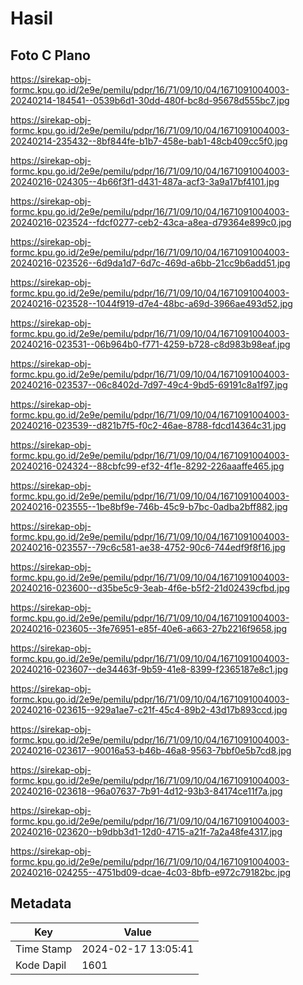 # Hasil

## Foto C Plano

https://sirekap-obj-formc.kpu.go.id/2e9e/pemilu/pdpr/16/71/09/10/04/1671091004003-20240214-184541--0539b6d1-30dd-480f-bc8d-95678d555bc7.jpg

https://sirekap-obj-formc.kpu.go.id/2e9e/pemilu/pdpr/16/71/09/10/04/1671091004003-20240214-235432--8bf844fe-b1b7-458e-bab1-48cb409cc5f0.jpg

https://sirekap-obj-formc.kpu.go.id/2e9e/pemilu/pdpr/16/71/09/10/04/1671091004003-20240216-024305--4b66f3f1-d431-487a-acf3-3a9a17bf4101.jpg

https://sirekap-obj-formc.kpu.go.id/2e9e/pemilu/pdpr/16/71/09/10/04/1671091004003-20240216-023524--fdcf0277-ceb2-43ca-a8ea-d79364e899c0.jpg

https://sirekap-obj-formc.kpu.go.id/2e9e/pemilu/pdpr/16/71/09/10/04/1671091004003-20240216-023526--6d9da1d7-6d7c-469d-a6bb-21cc9b6add51.jpg

https://sirekap-obj-formc.kpu.go.id/2e9e/pemilu/pdpr/16/71/09/10/04/1671091004003-20240216-023528--1044f919-d7e4-48bc-a69d-3966ae493d52.jpg

https://sirekap-obj-formc.kpu.go.id/2e9e/pemilu/pdpr/16/71/09/10/04/1671091004003-20240216-023531--06b964b0-f771-4259-b728-c8d983b98eaf.jpg

https://sirekap-obj-formc.kpu.go.id/2e9e/pemilu/pdpr/16/71/09/10/04/1671091004003-20240216-023537--06c8402d-7d97-49c4-9bd5-69191c8a1f97.jpg

https://sirekap-obj-formc.kpu.go.id/2e9e/pemilu/pdpr/16/71/09/10/04/1671091004003-20240216-023539--d821b7f5-f0c2-46ae-8788-fdcd14364c31.jpg

https://sirekap-obj-formc.kpu.go.id/2e9e/pemilu/pdpr/16/71/09/10/04/1671091004003-20240216-024324--88cbfc99-ef32-4f1e-8292-226aaaffe465.jpg

https://sirekap-obj-formc.kpu.go.id/2e9e/pemilu/pdpr/16/71/09/10/04/1671091004003-20240216-023555--1be8bf9e-746b-45c9-b7bc-0adba2bff882.jpg

https://sirekap-obj-formc.kpu.go.id/2e9e/pemilu/pdpr/16/71/09/10/04/1671091004003-20240216-023557--79c6c581-ae38-4752-90c6-744edf9f8f16.jpg

https://sirekap-obj-formc.kpu.go.id/2e9e/pemilu/pdpr/16/71/09/10/04/1671091004003-20240216-023600--d35be5c9-3eab-4f6e-b5f2-21d02439cfbd.jpg

https://sirekap-obj-formc.kpu.go.id/2e9e/pemilu/pdpr/16/71/09/10/04/1671091004003-20240216-023605--3fe76951-e85f-40e6-a663-27b2216f9658.jpg

https://sirekap-obj-formc.kpu.go.id/2e9e/pemilu/pdpr/16/71/09/10/04/1671091004003-20240216-023607--de34463f-9b59-41e8-8399-f2365187e8c1.jpg

https://sirekap-obj-formc.kpu.go.id/2e9e/pemilu/pdpr/16/71/09/10/04/1671091004003-20240216-023615--929a1ae7-c21f-45c4-89b2-43d17b893ccd.jpg

https://sirekap-obj-formc.kpu.go.id/2e9e/pemilu/pdpr/16/71/09/10/04/1671091004003-20240216-023617--90016a53-b46b-46a8-9563-7bbf0e5b7cd8.jpg

https://sirekap-obj-formc.kpu.go.id/2e9e/pemilu/pdpr/16/71/09/10/04/1671091004003-20240216-023618--96a07637-7b91-4d12-93b3-84174ce11f7a.jpg

https://sirekap-obj-formc.kpu.go.id/2e9e/pemilu/pdpr/16/71/09/10/04/1671091004003-20240216-023620--b9dbb3d1-12d0-4715-a21f-7a2a48fe4317.jpg

https://sirekap-obj-formc.kpu.go.id/2e9e/pemilu/pdpr/16/71/09/10/04/1671091004003-20240216-024255--4751bd09-dcae-4c03-8bfb-e972c79182bc.jpg


## Metadata

| Key        | Value               |
| ---------- | ------------------- |
| Time Stamp | 2024-02-17 13:05:41 |
| Kode Dapil | 1601                |



